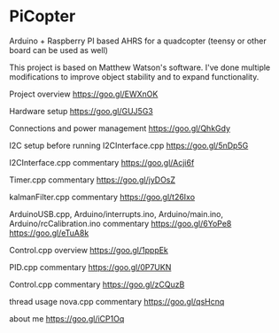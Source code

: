 # PiCopter
Arduino + Raspberry PI based AHRS for a quadcopter (teensy or other board can be used as well)

This project is based on Matthew Watson's software. 
I've done multiple modifications to improve object stability and to expand functionality.

Project overview
https://goo.gl/EWXnOK

Hardware setup
https://goo.gl/GUJ5G3

Connections and power management
https://goo.gl/QhkGdy

I2C setup before running I2CInterface.cpp
https://goo.gl/5nDp5G

I2CInterface.cpp commentary
https://goo.gl/Acji6f

Timer.cpp commentary
https://goo.gl/jyDOsZ

kalmanFilter.cpp commentary
https://goo.gl/t26Ixo

ArduinoUSB.cpp, Arduino/interrupts.ino, Arduino/main.ino, Arduino/rcCalibration.ino commentary
https://goo.gl/6YoPe8
https://goo.gl/eTuA8k

Control.cpp overview
https://goo.gl/1pppEk

PID.cpp commentary
https://goo.gl/0P7UKN

Control.cpp commentary
https://goo.gl/zCQuzB

thread usage nova.cpp commentary
https://goo.gl/qsHcnq

about me
https://goo.gl/iCP1Oq
